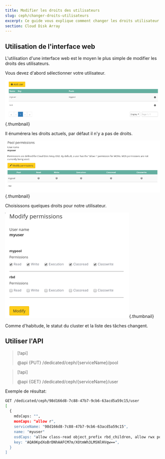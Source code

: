 ```yaml
---
title: Modifier les droits des utilisateurs
slug: ceph/changer-droits-utilisateurs
excerpt: Ce guide vous explique comment changer les droits utilisateur CEPH sur l'interface Web
section: Cloud Disk Array
---
```



## Utilisation de l'interface web
L'utilisation d'une interface web est le moyen le plus simple de modifier les droits des utilisateurs.

Vous devez d'abord sélectionner votre utilisateur.


![Ceph users](images/change_user_rights_1.png){.thumbnail}

Il énumérera les droits actuels, par défaut il n'y a pas de droits.


![Ceph pool creation](images/change_user_rights_2.png){.thumbnail}

Choisissons quelques droits pour notre utilisateur.


![Ceph pool creation](images/change_user_rights_3.png){.thumbnail}

Comme d'habitude, le statut du cluster et la liste des tâches changent.


## Utiliser l'API

> [!api]
>
> @api {PUT} /dedicated/ceph/{serviceName}/pool
> 

> [!api]
>
> @api {GET} /dedicated/ceph/{serviceName}/user
> 
Exemple de résultat:


```bash
GET /dedicated/ceph/98d166d8-7c88-47b7-9cb6-63acd5a59c15/user
[
  {
    mdsCaps: "",
    monCaps: "allow r",
    serviceName: "98d166d8-7c88-47b7-9cb6-63acd5a59c15",
    name: "myuser"
    osdCaps: "allow class-read object_prefix rbd_children, allow rwx pool=mypool",
    key: "AQA9KpdXoBrDNhAAFCM7m/XOtmWh3LMSNlHVqw==",
  }
]
```